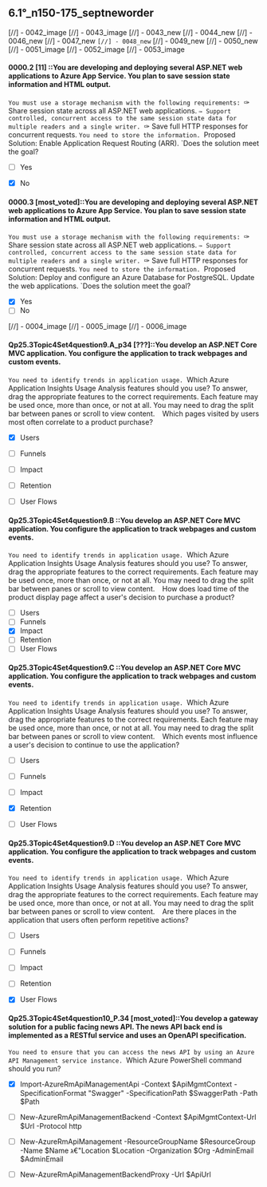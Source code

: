 ##   6.1°_n150-175_septneworder


[//] - 0042_image
[//] - 0043_image
[//] - 0043_new
[//] - 0044_new
[//] - 0046_new
[//] - 0047_new
`[//] - 0048_new`
[//] - 0049_new
[//] - 0050_new
[//] - 0051_image
[//] - 0052_image
[//] - 0053_image



#### 0000.2 [11] ::You are developing and deploying several ASP.NET web applications to Azure App Service. You plan to save session state information and HTML output.
`You must use a storage mechanism with the following requirements:
`✑ Share session state across all ASP.NET web applications.
`✑ Support controlled, concurrent access to the same session state data for multiple readers and a single writer.
`✑ Save full HTTP responses for concurrent requests.
`You need to store the information.
`Proposed Solution: Enable Application Request Routing (ARR).
`Does the solution meet the goal?

- [ ] Yes
- [x] No


#### 0000.3 [most_voted]::You are developing and deploying several ASP.NET web applications to Azure App Service. You plan to save session state information and HTML output.
`You must use a storage mechanism with the following requirements:
`✑ Share session state across all ASP.NET web applications.
`✑ Support controlled, concurrent access to the same session state data for multiple readers and a single writer.
`✑ Save full HTTP responses for concurrent requests.
`You need to store the information.
`Proposed Solution: Deploy and configure an Azure Database for PostgreSQL. Update the web applications.
`Does the solution meet the goal?

- [x] Yes
- [ ] No

[//] - 0004_image
[//] - 0005_image
[//] - 0006_image


#### Qp25.3Topic4Set4question9.A_p34 [???]::You develop an ASP.NET Core MVC application. You configure the application to track webpages and custom events.
`You need to identify trends in application usage.
`Which Azure Application Insights Usage Analysis features should you use? To answer, drag the appropriate features to the correct requirements. Each feature may be used once, more than once, or not at all. You may need to drag the split bar between panes or scroll to view content.
`
` Which pages visited by users most often correlate to a product purchase?

- [x] Users
- [ ] Funnels
- [ ] Impact
- [ ] Retention
- [ ] User Flows



#### Qp25.3Topic4Set4question9.B ::You develop an ASP.NET Core MVC application. You configure the application to track webpages and custom events.
`You need to identify trends in application usage.
`Which Azure Application Insights Usage Analysis features should you use? To answer, drag the appropriate features to the correct requirements. Each feature may be used once, more than once, or not at all. You may need to drag the split bar between panes or scroll to view content.
`
` How does load time of the product display page affect a user's decision to purchase a product?

- [ ] Users
- [ ] Funnels
- [x] Impact
- [ ] Retention
- [ ] User Flows

#### Qp25.3Topic4Set4question9.C ::You develop an ASP.NET Core MVC application. You configure the application to track webpages and custom events.
`You need to identify trends in application usage.
`Which Azure Application Insights Usage Analysis features should you use? To answer, drag the appropriate features to the correct requirements. Each feature may be used once, more than once, or not at all. You may need to drag the split bar between panes or scroll to view content.
`
` Which events most influence a user's decision to continue to use the application? 

- [ ] Users
- [ ] Funnels
- [ ] Impact
- [x] Retention
- [ ] User Flows


#### Qp25.3Topic4Set4question9.D ::You develop an ASP.NET Core MVC application. You configure the application to track webpages and custom events.
`You need to identify trends in application usage.
`Which Azure Application Insights Usage Analysis features should you use? To answer, drag the appropriate features to the correct requirements. Each feature may be used once, more than once, or not at all. You may need to drag the split bar between panes or scroll to view content.
`
` Are there places in the application that users often perform repetitive actions? 

- [ ] Users
- [ ] Funnels
- [ ] Impact
- [ ] Retention
- [x] User Flows


#### Qp25.3Topic4Set4question10_P.34 [most_voted]::You develop a gateway solution for a public facing news API. The news API back end is implemented as a RESTful service and uses an OpenAPI specification.
`You need to ensure that you can access the news API by using an Azure API Management service instance.
`Which Azure PowerShell command should you run?

- [x] Import-AzureRmApiManagementApi -Context $ApiMgmtContext -SpecificationFormat "Swagger" -SpecificationPath $SwaggerPath -Path $Path
- [ ] New-AzureRmApiManagementBackend -Context $ApiMgmtContext-Url $Url -Protocol http
- [ ] New-AzureRmApiManagement -ResourceGroupName $ResourceGroup -Name $Name ג€"Location $Location -Organization $Org -AdminEmail $AdminEmail
- [ ] New-AzureRmApiManagementBackendProxy -Url $ApiUrl
























